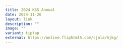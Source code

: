 ```yaml
---
title: 2024 KSS Annual
date: 2024-11-26
layout: link
description: ""
image: ""
variant: tiptap
external: https://online.fliphtml5.com/cjnla/hjkg/
---
```

